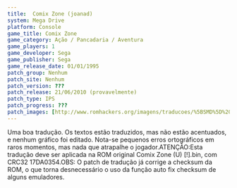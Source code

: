```yaml
---
title:  Comix Zone (joanad)
system: Mega Drive
platform: Console
game_title: Comix Zone
game_category: Ação / Pancadaria / Aventura
game_players: 1
game_developer: Sega
game_publisher: Sega
game_release_date: 01/01/1995
patch_group: Nenhum
patch_site: Nenhum
patch_version: ???
patch_release: 21/06/2010 (provavelmente)
patch_type: IPS
patch_progress: ???
patch_images: [http://www.romhackers.org/imagens/traducoes/%5BSMD%5D%20Comix%20Zone%20-%20joanad%20-%201.png,http://www.romhackers.org/imagens/traducoes/%5BSMD%5D%20Comix%20Zone%20-%20joanad%20-%202.png,http://www.romhackers.org/imagens/traducoes/%5BSMD%5D%20Comix%20Zone%20-%20joanad%20-%203.png]
---
```

Uma boa tradução. Os textos estão traduzidos, mas não estão acentuados, e nenhum gráfico foi editado. Nota-se pequenos erros ortográficos em raros momentos, mas nada que atrapalhe o jogador.ATENÇÃO:Esta tradução deve ser aplicada na ROM original Comix Zone (U) [!].bin, com CRC32 17DA0354.OBS: O patch de tradução já corrige a checksum da ROM, o que torna desnecessário o uso da função auto fix checksum de alguns emuladores.